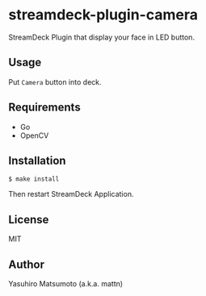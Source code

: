 # streamdeck-plugin-camera

StreamDeck Plugin that display your face in LED button.

## Usage

Put `Camera` button into deck.

## Requirements

* Go
* OpenCV

## Installation

```
$ make install
```

Then restart StreamDeck Application.

## License

MIT

## Author

Yasuhiro Matsumoto (a.k.a. mattn)
